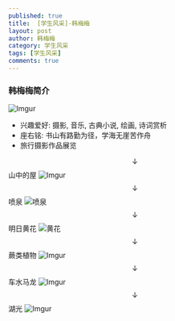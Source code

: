 ```yaml
---
published: true
title:  [学生风采]-韩梅梅
layout: post
author: 韩梅梅
category: 学生风采
tags: [学生风采]
comments: true 
---
```


### 韩梅梅简介 ###
![Imgur](https://i.imgur.com/VnI91YQ.jpg)
- 兴趣爱好: 摄影, 音乐, 古典小说, 绘画, 诗词赏析
- 座右铭: 书山有路勤为径，学海无崖苦作舟
- 旅行摄影作品展览
<!--more-->

$$\downarrow$$ 山中的屋
![Imgur](http://i.imgur.com/VMyQpGV.jpg)
$$\downarrow$$ 喷泉
![喷泉](http://i.imgur.com/ufGvkSp.jpg)
$$\downarrow$$ 明日黄花
![黄花](http://i.imgur.com/CsQ9MNE.jpg)
$$\downarrow$$ 蕨类植物
![Imgur](http://i.imgur.com/CwfwKzu.jpg)
$$\downarrow$$ 车水马龙
![Imgur](http://i.imgur.com/zQnBClw.jpg)
$$\downarrow$$ 湖光
![Imgur](http://i.imgur.com/YkwpL8k.jpg)


